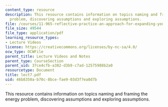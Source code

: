 ```yaml
---
content_type: resource
description: This resource contains information on topics naming and framing the energy
  problem, discovering assumptions and exploring assumptions.
file: /courses/11-965-reflective-practice-an-approach-for-expanding-your-learning-frontiers-january-iap-2007/46b8350ab70c8bcefae903d3f7ea8d7b_lect7.pdf
file_size: 49544
file_type: application/pdf
learning_resource_types:
- Lecture Videos
license: https://creativecommons.org/licenses/by-nc-sa/4.0/
ocw_type: OCWFile
parent_title: Lecture Videos and Notes
parent_type: CourseSection
parent_uid: 37ce4cfb-a382-d3b9-c7ad-12575988b2a0
resourcetype: Document
title: lect7.pdf
uid: 46b8350a-b70c-8bce-fae9-03d3f7ea8d7b
---
```

This resource contains information on topics naming and framing the energy problem, discovering assumptions and exploring assumptions.